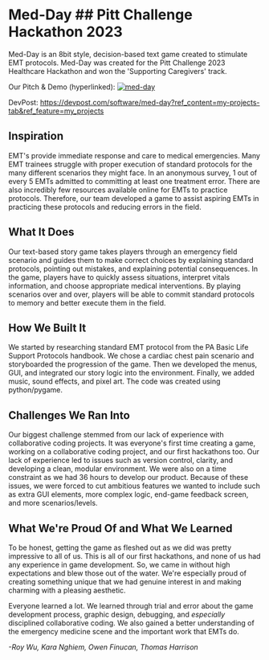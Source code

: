 # Med-Day ## Pitt Challenge Hackathon 2023

Med-Day is an 8bit style, decision-based text game created to stimulate EMT protocols. Med-Day was created for the Pitt Challenge 2023 Healthcare Hackathon and won the 'Supporting Caregivers' track.

Our Pitch & Demo (hyperlinked): 
[![med-day](https://github.com/wujinfen/Med-Day_PittChallengeHackathon2023/assets/136756432/b018f533-f125-4408-80bc-c0c47a14c980)](https://www.youtube.com/watch?v=Ic0oW_qfJw8&t "Med-Day")

DevPost: https://devpost.com/software/med-day?ref_content=my-projects-tab&ref_feature=my_projects

## Inspiration

EMT's provide immediate response and care to medical emergencies. Many EMT trainees struggle with proper execution of standard protocols for the many different scenarios they might face. In an anonymous survey, 1 out of every 5 EMTs admitted to committing at least one treatment error. There are also incredibly few resources available online for EMTs to practice protocols. Therefore, our team developed a game to assist aspiring EMTs in practicing these protocols and reducing errors in the field.

## What It Does

Our text-based story game takes players through an emergency field scenario and guides them to make correct choices by explaining standard protocols, pointing out mistakes, and explaining potential consequences. In the game, players have to quickly assess situations, interpret vitals information, and choose appropriate medical interventions. By playing scenarios over and over, players will be able to commit standard protocols to memory and better execute them in the field.

## How We Built It

We started by researching standard EMT protocol from the PA Basic Life Support Protocols handbook. We chose a cardiac chest pain scenario and storyboarded the progression of the game. Then we developed the menus, GUI, and integrated our story logic into the environment. Finally, we added music, sound effects, and pixel art. The code was created using python/pygame.

## Challenges We Ran Into

Our biggest challenge stemmed from our lack of experience with collaborative coding projects. It was everyone's first time creating a game, working on a collaborative coding project, and our first hackathons too. Our lack of experience led to issues such as version control, clarity, and developing a clean, modular environment. We were also on a time constraint as we had 36 hours to develop our product. Because of these issues, we were forced to cut ambitious features we wanted to include such as extra GUI elements, more complex logic, end-game feedback screen, and more scenarios/levels.

## What We're Proud Of and What We Learned

To be honest, getting the game as fleshed out as we did was pretty impressive to all of us. This is all of our first hackathons, and none of us had any experience in game development. So, we came in without high expectations and blew those out of the water. We're especially proud of creating something unique that we had genuine interest in and making charming with a pleasing aesthetic. 

Everyone learned a lot. We learned through trial and error about the game development process, graphic design, debugging, and *especially* disciplined collaborative coding. We also gained a better understanding of the emergency medicine scene and the important work that EMTs do. 

*-Roy Wu, Kara Nghiem, Owen Finucan, Thomas Harrison*


